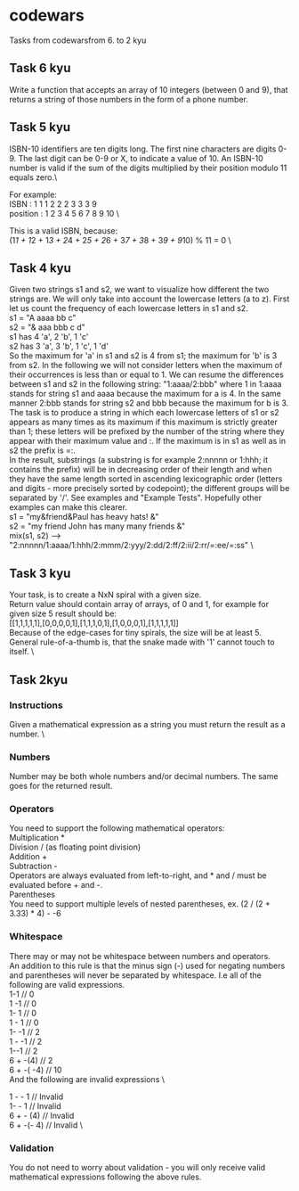 # codewars

Tasks from codewarsfrom 6. to 2 kyu

## Task 6 kyu 

Write a function that accepts an array of 10 integers (between 0 and 9), that returns a string of those numbers in the
form of a phone number.

## Task 5 kyu

ISBN-10 identifiers are ten digits long. The first nine characters are digits 0-9. The last digit can be 0-9 or X, to indicate a value of 10.
An ISBN-10 number is valid if the sum of the digits multiplied by their position modulo 11 equals zero.\

For example:\
ISBN     : 1 1 1 2 2 2 3 3 3  9 \
position : 1 2 3 4 5 6 7 8 9 10 \

This is a valid ISBN, because: \
(1*1 + 1*2 + 1*3 + 2*4 + 2*5 + 2*6 + 3*7 + 3*8 + 3*9 + 9*10) % 11 = 0 \

## Task 4 kyu 

Given two strings s1 and s2, we want to visualize how different the two strings are. We will only take into account the
lowercase letters (a to z). First let us count the frequency of each lowercase letters in s1 and s2.\
s1 = "A aaaa bb c" \
s2 = "& aaa bbb c d" \
s1 has 4 'a', 2 'b', 1 'c' \
s2 has 3 'a', 3 'b', 1 'c', 1 'd' \
So the maximum for 'a' in s1 and s2 is 4 from s1; the maximum for 'b' is 3 from s2. In the following we will not
consider letters when the maximum of their occurrences is less than or equal to 1.
We can resume the differences between s1 and s2 in the following string: "1:aaaa/2:bbb" where 1 in 1:aaaa stands for
string s1 and aaaa because the maximum for a is 4. In the same manner 2:bbb stands for string s2 and bbb because the
maximum for b is 3. \
The task is to produce a string in which each lowercase letters of s1 or s2 appears as many times as its maximum if this
 maximum is strictly greater than 1; these letters will be prefixed by the number of the string where they appear with
 their maximum value and :. If the maximum is in s1 as well as in s2 the prefix is =:. \
In the result, substrings (a substring is for example 2:nnnnn or 1:hhh; it contains the prefix) will be in decreasing
order of their length and when they have the same length sorted in ascending lexicographic order (letters and digits -
more precisely sorted by codepoint); the different groups will be separated by '/'. See examples and "Example Tests".
Hopefully other examples can make this clearer. \
s1 = "my&friend&Paul has heavy hats! &" \
s2 = "my friend John has many many friends &" \
mix(s1, s2) --> "2:nnnnn/1:aaaa/1:hhh/2:mmm/2:yyy/2:dd/2:ff/2:ii/2:rr/=:ee/=:ss" \

## Task 3 kyu

Your task, is to create a NxN spiral with a given size. \
Return value should contain array of arrays, of 0 and 1, for example for given size 5 result should be: \
[[1,1,1,1,1],[0,0,0,0,1],[1,1,1,0,1],[1,0,0,0,1],[1,1,1,1,1]] \
Because of the edge-cases for tiny spirals, the size will be at least 5. \
General rule-of-a-thumb is, that the snake made with '1' cannot touch to itself. \


## Task 2kyu

### Instructions 
Given a mathematical expression as a string you must return the result as a number. \
### Numbers 
Number may be both whole numbers and/or decimal numbers. The same goes for the returned result.
### Operators
You need to support the following mathematical operators: \
Multiplication * \
Division / (as floating point division) \
Addition + \
Subtraction - \
Operators are always evaluated from left-to-right, and * and / must be evaluated before + and -. \
Parentheses \
You need to support multiple levels of nested parentheses, ex. (2 / (2 + 3.33) * 4) - -6 
### Whitespace 
There may or may not be whitespace between numbers and operators. \
An addition to this rule is that the minus sign (-) used for negating numbers and parentheses will never be separated by whitespace. I.e all of the following are valid expressions. \
1-1    // 0 \
1 -1   // 0 \
1- 1   // 0 \
1 - 1  // 0 \
1- -1  // 2 \
1 - -1 // 2 \
1--1   // 2 \
6 + -(4)   // 2 \
6 + -( -4) // 10 \
And the following are invalid expressions \

1 - - 1    // Invalid \
1- - 1     // Invalid \
6 + - (4)  // Invalid \
6 + -(- 4) // Invalid \
### Validation 
You do not need to worry about validation - you will only receive valid mathematical expressions following the above rules.


